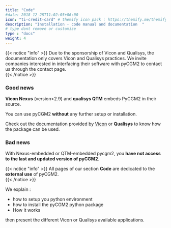 ```yaml
---
title: "Code"
#date: 2018-12-28T11:02:05+06:00
icon: "ti-credit-card" # themify icon pack : https://themify.me/themify-icons
description: "Installation - code manual and documentation  "
# type dont remove or customize
type : "docs"
weight: 4
---
```

{{< notice "info" >}}
Due to the sponsorship of Vicon and Qualisys, the documentation only covers Vicon and Qualisys practices.
We invite companies interested in interfacing their software with pyCGM2 to contact us through the contact page.  
{{< /notice >}}

<!-- <div style="width: 100%;"><div style="position: relative; padding-bottom: 93.84%; padding-top: 0; height: 0;"><iframe frameborder="0" width="438" height="411" style="position: absolute; top: 0; left: 0; width: 100%; height: 100%;" src="https://view.genial.ly/606b384922dac50cf1b7bc3c" type="text/html" allowscriptaccess="always" allowfullscreen="true" scrolling="yes" allownetworking="all"></iframe> </div> </div> -->

### Good news

**Vicon Nexus** (version>2.9) and **qualisys QTM** embeds PyCGM2 in their source.

You can use pyCGM2 **without** any further setup or installation.  

Check out the documentation provided by [Vicon](https://docs.vicon.com/display/Nexus211/Modeling+with+CGM2) or **Qualisys** to know how the package can be used.  


### Bad news

With Nexus-embedded or QTM-embedded pycgm2, you **have not access to the last and updated version of pyCGM2**.

{{< notice "info" >}}
  All pages of our section **Code** are dedicated to the **external use** of pyCGM2.    
{{< /notice >}}

We explain :

- how to setup you python environment
- how to install the pyCGM2 python package
- How it works

then present the different Vicon or Qualisys available applications.
